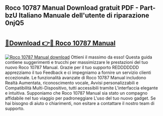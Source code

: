 ## Roco 10787 Manual Download gratuit PDF - Part-bzU Italiano Manuale dell'utente di riparazione 0njQ5

# <h2><a href="http://dfai5il.blite.top/?on=Roco+10787+Manual">🔗Download 👉🔴 Roco 10787 Manual</a></h2>

[![Roco 10787 Manual download](https://i.imgur.com/lujVjoI.png)](http://dfai5il.blite.top/?on=Roco+10787+Manual)
Ottieni il massimo da esso! Questa guida contiene suggerimenti e trucchi per massimizzare le prestazioni del tuo nuovo Roco 10787 Manual. Grazie per il tuo supporto REDDDDDDD apprezziamo il tuo Feedback e ci impegniamo a fornire un servizio clienti eccezionale. Le funzionalità avanzate di Roco 10787 Manual includono Realtà Aumentata, riconoscimento vocale, Avvisi personalizzabili e Compatibilità Multi-Dispositivo, tutti accessibili tramite L'interfaccia elegante e intuitiva. Supponiamo che Roco 10787 Manual sia stato un compagno affidabile nel tuo viaggio per padroneggiare L'uso del tuo nuovo gadget. Se hai bisogno di aiuto o chiarimenti, non esitare a contattare il nostro team di supporto.
